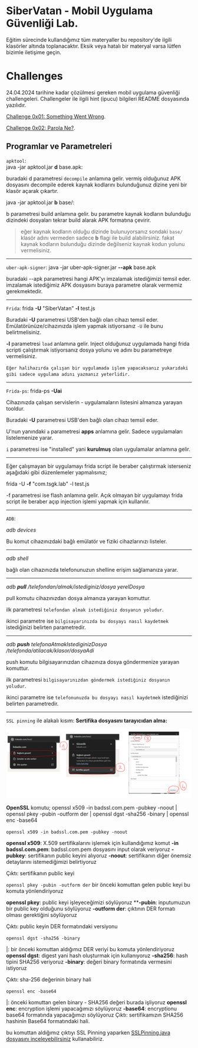 # SiberVatan - Mobil Uygulama Güvenliği Lab.

Eğitim sürecinde kullandığımız tüm materyaller bu repository'de ilgili klasörler altında toplanacaktır. Eksik veya hatalı bir materyal varsa lütfen bizimle iletişime geçin.

# Challenges 
24.04.2024 tarihine kadar çözülmesi gereken mobil uygulama güvenliği challengeleri.
Challengeler ile ilgili hint (ipucu) bilgileri README dosyasında yazılıdır.


 [Challenge 0x01: Something Went Wrong](https://github.com/Ahmeth4n/sibervatan-mobile-lab/tree/main/challenges/siberVatan0x01).
 
  [Challenge 0x02: Parola Ne?](https://github.com/Ahmeth4n/sibervatan-mobile-lab/tree/main/challenges/siberVatan0x02).


## Programlar ve  Parametreleri

`apktool`:  
java -jar apktool.jar **d** base.apk: 

buradaki d parametresi `decompile` anlamına gelir. vermiş olduğunuz APK dosyasını decompile ederek kaynak kodlarını bulunduğunuz dizine yeni bir klasör açarak çıkartır.

java -jar apktool.jar **b** base/: 

b parametresi build anlamına gelir. bu parametre kaynak kodların bulunduğu dizindeki dosyaları tekrar build alarak APK formatına çevirir.

> eğer kaynak kodların olduğu dizinde bulunuyorsanız sondaki `base/` klasör adını vermeden sadece **b** flagi ile build alabilirsiniz. fakat kaynak kodların bulunduğu dizinde değilseniz kaynak kodun yolunu vermelisiniz.

---

`uber-apk-signer`: 
java -jar uber-apk-signer.jar **--apk** base.apk

buradaki --apk parametresi hangi APK'yı imzalamak istediğimizi temsil eder. imzalamak istediğimiz APK dosyasını buraya parametre olarak vermemiz gerekmektedir.

---

`Frida`: 
frida **-U** "SiberVatan" **-l** test.js

Buradaki **-U** parametresi USB'den bağlı olan cihazı temsil eder. Emülatörünüze/cihazınızda işlem yapmak istiyorsanız `-U` ile bunu belirtmelisiniz.

**-l** parametresi `load` anlamına gelir. Inject olduğunuz uygulamada hangi frida scripti çalıştırmak istiyorsanız dosya yolunu ve adını bu parametreye vermelisiniz.

`` Eğer halihazırda çalışan bir uygulamada işlem yapacaksanız yukarıdaki gibi sadece uygulama adını yazmanız yeterlidir. ``

---

`Frida-ps`: 
frida-ps  **-Uai** 

Cihazınızda çalışan servislerin - uygulamaların listesini almanıza yarayan tooldur.

Buradaki **-U** parametresi USB'den bağlı olan cihazı temsil eder.

U'nun yanındaki `a` parametresi **apps** anlamına gelir. Sadece uygulamaları listelemenize yarar. 

`i` parametresi ise "installed" yani **kurulmuş** olan uygulamalar anlamına gelir.

---

Eğer çalışmayan bir uygulamayı frida script ile beraber çalıştırmak isterseniz aşağıdaki gibi düzenlemeler yapmalısınız;

frida -U **-f** "com.tsgk.lab" -l test.js

-f parametresi ise flash anlamına gelir. Açık olmayan bir uygulamayı frida script ile beraber açıp injection işlemi yapmak için kullanılır.

---

``ADB``:

*adb devices*

Bu komut cihazınızdaki bağlı emülatör ve fiziki cihazlarınızı listeler.

---

*adb shell*

bağlı olan cihazınızda telefonunuzun shelline erişim sağlamanıza yarar.

---

*adb **pull** /telefondan/almak/istediginiz/dosya yerelDosya*

pull komutu cihazınızdan dosya almanıza yarayan komuttur. 

ilk parametresi `telefondan almak istediğiniz dosyanın yoludur`.

ikinci parametre ise `bilgisayarınızda bu dosyayı nasıl kaydetmek` istediğinizi belirten parametredir.

---

*adb **push** telefonaAtmakIstediginizDosya /telefonda/atilacak/klasor/dosyaAdi*

push komutu bilgisayarınızdan cihazınıza dosya göndermenize yarayan komuttur. 

ilk parametresi `bilgisayarınızdan göndermek istediğiniz dosyanın yoludur`.

ikinci parametre ise `telefonunuzda bu dosyayı nasıl kaydetmek` istediğinizi belirten parametredir.

---

``SSL pinning`` ile alakalı kısım:
**Sertifika dosyasını tarayıcıdan alma:**

![sertifika dosyasını alma](https://github.com/Ahmeth4n/sibervatan-mobile-lab/blob/main/sslpinning.png?raw=true)

**OpenSSL** komutu;
openssl x509 -in badssl.com.pem -pubkey -noout | openssl pkey -pubin -outform der | openssl dgst -sha256 -binary | openssl enc -base64

`openssl x509 -in badssl.com.pem -pubkey -noout`

**openssl x509**: X.509 sertifikalarını işlemek için kullandığımız komut
**-in badssl.com.pem**: badssl.com.pem dosyasını input olarak veriyoruz
**-pubkey**: sertifikanın public keyini alıyoruz
**-noout**: sertifikanın diğer önemsiz detaylarını istemediğimizi belirtiyoruz

Çıktı: sertifikanın public keyi

`openssl pkey -pubin -outform der`
bir önceki komuttan gelen public keyi bu komuta yönlendiriyoruz

**openssl pkey**: public keyi işleyeceğimizi söylüyoruz
****-pubin**: inputumuzun bir public key olduğunu söylüyoruz
**-outform der**: çıktının DER formatı olması gerektiğini söylüyoruz

Çıktı: public keyin DER formatındaki versiyonu

`openssl dgst -sha256 -binary`

|: bir önceki komuttan aldığımız DER veriyi bu komuta yönlendiriyoruz
**openssl dgst**: digest yani hash oluşturmak için kullanıyoruz
**-sha256**: hash tipini SHA256 veriyoruz
**-binary**: değeri binary formatında vermesini istiyoruz

Çıktı: sha-256 değerinin binary hali

`openssl enc -base64`

|: önceki komuttan gelen binary - SHA256 değeri burada işliyoruz
**openssl enc**: encryption işlemi yapacağımızı söylüyoruz
**-base64**: encryptionu base64 formatında yapacağımızı söylüyoruz
Çıktı: sertifikamızın SHA256 hashinin Base64 formatındaki hali.


bu komuttan aldığımız çıktıyı SSL Pinning yaparken [SSLPinning.java dosyasını inceleyebilirsiniz](https://github.com/Ahmeth4n/sibervatan-mobile-lab/blob/main/basic-detections/app/src/main/java/com/tsgk/lab/SSLPinning.java) kullanabiliriz.

